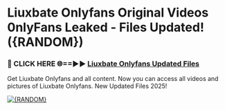 # Liuxbate Onlyfans Original Videos 0nlyFans Leaked - Files Updated! ({RANDOM})

<h3>🔴 CLICK HERE 🌐==►► <a href="https://betterlinks.top/A2PfLJ" rel="nofollow">Liuxbate Onlyfans Updated Files</a></h3>

Get Liuxbate Onlyfans and all content. Now you can access all videos and pictures of Liuxbate Onlyfans. New Updated Files 2025!

[![{RANDOM}](https://i.imgur.com/ppqm5kG.gif)](https://betterlinks.top/A2PfLJ)